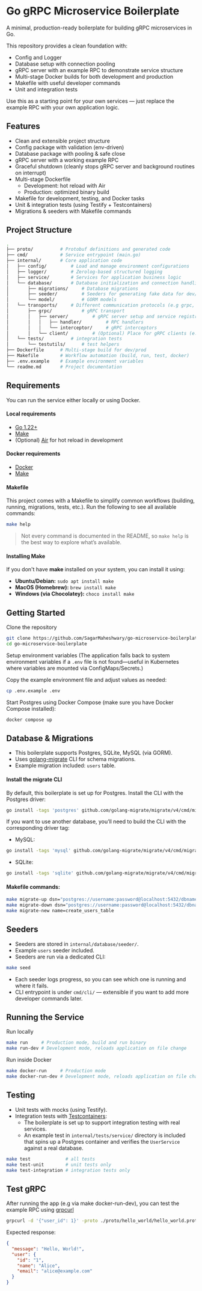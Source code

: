 # Go gRPC Microservice Boilerplate

A minimal, production-ready boilerplate for building gRPC microservices in Go.

This repository provides a clean foundation with:

- Config and Logger
- Database setup with connection pooling
- gRPC server with an example RPC to demonstrate service structure
- Multi-stage Docker builds for both development and production
- Makefile with useful developer commands
- Unit and integration tests

Use this as a starting point for your own services — just replace the example RPC with your own application logic.

## Features

- Clean and extensible project structure
- Config package with validation (env-driven)
- Database package with pooling & safe close
- gRPC server with a working example RPC
- Graceful shutdown (cleanly stops gRPC server and background routines on interrupt)
- Multi-stage Dockerfile
  - Development: hot reload with Air
  - Production: optimized binary build
- Makefile for development, testing, and Docker tasks
- Unit & integration tests (using Testify + Testcontainers)
- Migrations & seeders with Makefile commands

## Project Structure

```bash
.
├── proto/          # Protobuf definitions and generated code
├── cmd/            # Service entrypoint (main.go)
├── internal/       # Core application code
│   ├── config/         # Load and manage environment configurations
│   ├── logger/         # Zerolog-based structured logging
│   ├── service/        # Services for application business logic
│   └── database/       # Database initialization and connection handling
│       ├── migrations/     # Database migrations
│       ├── seeder/         # Seeders for generating fake data for dev/test
│       └── model/          # GORM models
│   └── transports/     # Different communication protocols (e.g grpc, http, websocket). Each protocol can include both server/ and client/ implementations to keep responsibilities organized.
│       ├── grpc/           # gRPC transport
│       │   ├── server/         # gRPC server setup and service registration
│       │   │   ├── handler/         # RPC handlers
│       │   │   └── interceptor/     # gRPC interceptors
│       │   └── client/         # (Optional) Place for gRPC clients (e.g., microservice-to-microservice communication)
│   └── tests/          # integration tests
│       └── testutils/      # test helpers
├── Dockerfile      # Multi-stage build for dev/prod
├── Makefile        # Workflow automation (build, run, test, docker)
├── .env.example    # Example environment variables
└── readme.md       # Project documentation
```

## Requirements

You can run the service either locally or using Docker.

#### Local requirements

- [Go 1.22+](https://go.dev/dl/)
- [Make](https://www.gnu.org/software/make/)
- (Optional) [Air](https://github.com/air-verse/air?tab=readme-ov-file#via-go-install-recommended) for hot reload in development

#### Docker requirements

- [Docker](https://docs.docker.com/get-docker/)
- [Make](https://www.gnu.org/software/make/)

#### Makefile

This project comes with a Makefile to simplify common workflows (building, running, migrations, tests, etc.).
Run the following to see all available commands:

```bash
make help
```

> Not every command is documented in the README, so `make help` is the best way to explore what’s available.

#### Installing Make

If you don't have **make** installed on your system, you can install it using:

- **Ubuntu/Debian:** `sudo apt install make`
- **MacOS (Homebrew):** `brew install make`
- **Windows (via Chocolatey):** `choco install make`

## Getting Started

Clone the repository

```bash
git clone https://github.com/SagarMaheshwary/go-microservice-boilerplate.git
cd go-microservice-boilerplate
```

Setup environment variables (The application falls back to system environment variables if a `.env` file is not found—useful in Kubernetes where variables are mounted via ConfigMaps/Secrets.)

Copy the example environment file and adjust values as needed:

```bash
cp .env.example .env
```

Start Postgres using Docker Compose (make sure you have Docker Compose installed):

```bash
docker compose up
```

## Database & Migrations

- This boilerplate supports Postgres, SQLite, MySQL (via GORM).
- Uses [golang-migrate](https://github.com/golang-migrate/migrate) CLI for schema migrations.
- Example migration included: `users` table.

#### Install the migrate CLI

By default, this boilerplate is set up for Postgres.
Install the CLI with the Postgres driver:

```bash
go install -tags 'postgres' github.com/golang-migrate/migrate/v4/cmd/migrate@latest
```

If you want to use another database, you’ll need to build the CLI with the corresponding driver tag:

- MySQL:

```bash
go install -tags 'mysql' github.com/golang-migrate/migrate/v4/cmd/migrate@latest
```

- SQLite:

```bash
go install -tags 'sqlite' github.com/golang-migrate/migrate/v4/cmd/migrate@latest
```

#### Makefile commands:

```bash
make migrate-up dsn="postgres://username:password@localhost:5432/dbname?sslmode=disable"    # Apply migrations
make migrate-down dsn="postgres://username:password@localhost:5432/dbname?sslmode=disable"  # Rollback migrations
make migrate-new name=create_users_table                                                    # Create a new migration file
```

## Seeders

- Seeders are stored in `internal/database/seeder/`.
- Example `users` seeder included.
- Seeders are run via a dedicated CLI:

```bash
make seed
```

- Each seeder logs progress, so you can see which one is running and where it fails.
- CLI entrypoint is under `cmd/cli/` — extensible if you want to add more developer commands later.

## Running the Service

Run locally

```bash
make run     # Production mode, build and run binary
make run-dev # Development mode, reloads application on file change
```

Run inside Docker

```bash
make docker-run     # Production mode
make docker-run-dev # Development mode, reloads application on file change
```

## Testing

- Unit tests with mocks (using Testify).
- Integration tests with [Testcontainers](https://github.com/testcontainers/testcontainers-go):
  - The boilerplate is set up to support integration testing with real services.
  - An example test in `internal/tests/service/` directory is included that spins up a Postgres container and verifies the `UserService` against a real database.

```bash
make test             # all tests
make test-unit        # unit tests only
make test-integration # integration tests only
```

## Test gRPC

After running the app (e.g via make docker-run-dev), you can test the example RPC using [grpcurl](https://github.com/fullstorydev/grpcurl)

```bash
grpcurl -d '{"user_id": 1}' -proto ./proto/hello_world/hello_world.proto -plaintext localhost:5000 hello_world.Greeter/SayHello
```

Expected response:

```json
{
  "message": "Hello, World!",
  "user": {
    "id": "1",
    "name": "Alice",
    "email": "alice@example.com"
  }
}
```
